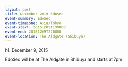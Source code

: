 ```yaml
---
layout: post
title: December 2015 EdoSec
event-summary: EdoSec
event-timezone: Asia/Tokyo
event-start: 20151209T190000
event-end: 20151209T220000
event-location: The Aldgate (Shibuya)
---
```


h1. December 9, 2015

EdoSec will be at The Aldgate in Shibuya and starts at 7pm.
